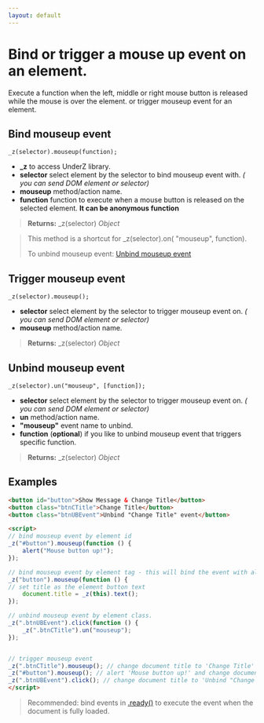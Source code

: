 ```yaml
---
layout: default
---
```

# Bind or trigger a mouse up event on an element.
Execute a function when the left, middle or right mouse button is released while the mouse is over the element. or trigger mouseup event for an element.


## Bind mouseup event
`_z(selector).mouseup(function);`

* **_z** to access UnderZ library.
* **selector** select element by the selector to bind mouseup event with. _( you can send DOM element or selector)_
* **mouseup** method/action name.
* **function** function to execute when a mouse button is released on the selected element. **It can be anonymous function**

> **Returns:** _z(selector) _Object_

> This method is a shortcut for _z(selector).on( "mouseup", function).
> 
> To unbind mouseup event: [Unbind mouseup event](https://github.com/hlaCk/UnderZ/wiki/.mouseup()#unbind-mouseup-event)

## Trigger mouseup event
`_z(selector).mouseup();`

* **selector** select element by the selector to trigger mouseup event on. _( you can send DOM element or selector)_
* **mouseup** method/action name.

> **Returns:** _z(selector) _Object_

## Unbind mouseup event
`_z(selector).un("mouseup", [function]);`

* **selector** select element by the selector to trigger mouseup event on. _( you can send DOM element or selector)_
* **un** method/action name.
* **"mouseup"** event name to unbind.
* **function** (**optional**) if you like to unbind mouseup event that triggers specific function.

> **Returns:** _z(selector) _Object_

## Examples

```html
<button id="button">Show Message & Change Title</button>
<button class="btnCTitle">Change Title</button>
<button class="btnUBEvent">Unbind "Change Title" event</button>

<script>
// bind mouseup event by element id
_z("#button").mouseup(function () { 
	alert("Mouse button up!");
});

// bind mouseup event by element tag - this will bind the event with all elements with "button" tag.
_z("button").mouseup(function () { 
// set title as the element button text
	document.title = _z(this).text();
});

// unbind mouseup event by element class.
_z(".btnUBEvent").click(function () {
	_z(".btnCTitle").un("mouseup");
});


// trigger mouseup event
_z(".btnCTitle").mouseup(); // change document title to 'Change Title'
_z("#button").mouseup(); // alert 'Mouse button up!' and change document title to 'Show Message & Change Title'
_z(".btnUBEvent").click(); // change document title to 'Unbind "Change Title" event' and unbind mouseup event on .btnCTitle button
</script>

```

> Recommended: bind events in [.ready()](https://github.com/hlaCk/UnderZ/wiki/.ready()) to execute the event when the document is fully loaded.
